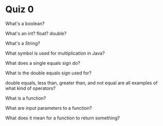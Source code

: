 # Quiz 0

What's a boolean?

What's an int? float? double?

What's a String?

What symbol is used for multiplication in Java?

What does a single equals sign do?

What is the double equals sign used for?

double equals, less than, greater than, and not equal are all examples of what kind of operators?

What is a function?

What are input parameters to a function?

What does it mean for a function to return something?

